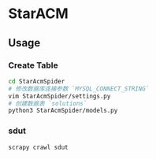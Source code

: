 # StarACM

## Usage

### Create Table

```bash
cd StarAcmSpider
# 修改数据库连接参数 `MYSQL_CONNECT_STRING`
vim StarAcmSpider/settings.py
# 创建数据表 `solutions`
python3 StarAcmSpider/models.py
```

### sdut

```bash
scrapy crawl sdut
```